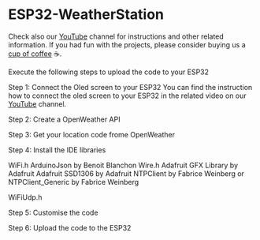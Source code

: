 # ESP32-WeatherStation

Check also our [YouTube](https://www.youtube.com/@bloxylabs "YouTube") channel for instructions and other related information.
If you had fun with the projects, please consider buying us a [cup of coffee](https://www.buymeacoffee.com/bloxylabs "cupofcoffee") ☕.

Execute the following steps to upload the code to your ESP32

Step 1: Connect the Oled screen to your ESP32
You can find the instruction how to connect the oled screen to your ESP32 in the related video on our [YouTube](https://www.youtube.com/@bloxylabs "YouTube") channel.  

Step 2: Create a OpenWeather API

Step 3: Get your location code frome OpenWeather

Step 4: Install the IDE libraries

WiFi.h
ArduinoJson by Benoit Blanchon
Wire.h
Adafruit GFX Library by Adafruit
Adafruit SSD1306 by Adafruit
NTPClient by Fabrice Weinberg
or
NTPClient_Generic by Fabrice Weinberg

WiFiUdp.h



Step 5: Customise the code

Step 6: Upload the code to the ESP32
